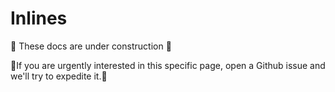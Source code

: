 # Inlines

🚧 These docs are under construction 🚧

👷If you are urgently interested in this specific page, open a Github issue and we'll try to expedite it.👷
